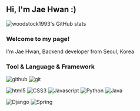 <h2>Hi, I'm Jae Hwan :)</h2>

![woodstock1993's GitHub stats](https://github-readme-stats.vercel.app/api?username=woodstock1993&show_icons=true&theme=tokyonight&layout=compact)

<h3>Welcome to my page!</h3>
I'm Jae Hwan, Backend developer from Seoul, Korea

<h3>Tool & Language & Framework</h3>
<p>
  <img alt="github" src="https://img.shields.io/badge/-Github-6e5494?style=fla&logo=github&logoColor=white" />
  <img alt="git" src="https://img.shields.io/badge/-Git-F05032?style=flat&logo=git&logoColor=white" />
</p>
<p>
  <img alt="html5" src="https://img.shields.io/badge/-HTML5-E34F26?style=flat&logo=html5&logoColor=white" />
  <img alt="CSS3" src="https://img.shields.io/badge/-CSS3-2965f1?style=flat-&logo=css3&logoColor=white" />
  <img alt="Javascript" src="https://img.shields.io/badge/-Javascript-F7DF1E?style=flat&logo=javascript&logoColor=white" />
  <img alt="Python" src="https://img.shields.io/badge/Python-3776AB?style=flat&logo=Python&logoColor=white"/>
  <img alt="Java" src="https://img.shields.io/badge/Java-007396?style=flat&logo=Java&logoColor=white"/>
</p>
<p>
  <img alt="Django" src="https://img.shields.io/badge/Django-092E20?style=flat&logo=Django&logoColor=white"/>
  <img alt="Spring" src="https://img.shields.io/badge/Spring-6DB33F?style=flat&logo=Spring&logoColor=white"/>
</p>
